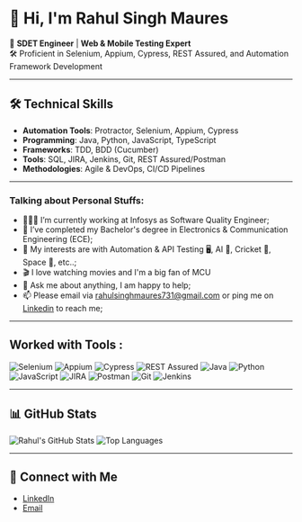 # 👋 Hi, I'm Rahul Singh Maures

🚀 **SDET Engineer** | **Web & Mobile Testing Expert**  
🛠️ Proficient in Selenium, Appium, Cypress, REST Assured, and Automation Framework Development  

---

## 🛠 Technical Skills
- **Automation Tools**: Protractor, Selenium, Appium, Cypress  
- **Programming**: Java, Python, JavaScript, TypeScript  
- **Frameworks**: TDD, BDD (Cucumber)  
- **Tools**: SQL, JIRA, Jenkins, Git, REST Assured/Postman  
- **Methodologies**: Agile & DevOps, CI/CD Pipelines  

---
### Talking about Personal Stuffs:
- 👨🏽‍💻 I’m currently working at Infosys as Software Quality Engineer;
- 💼 I’ve completed my Bachelor's degree in Electronics & Communication Engineering (ECE);
- 🤔 My interests are with Automation & API Testing 🖥️, AI 🤖, Cricket 🏏, Space 🚀, etc..;
- 🎬 I love watching movies and I'm a big fan of MCU 
- 💬 Ask me about anything, I am happy to help;
- 📫 Please email via rahulsinghmaures731@gmail.com or ping me on [Linkedin](https://www.linkedin.com/in/rahulsingh731) to reach me;


---
## Worked with Tools :
<p align="left">
  <img src="https://img.shields.io/badge/Selenium-%2300BFFF.svg?style=for-the-badge&logo=selenium&logoColor=white" alt="Selenium" />
  <img src="https://img.shields.io/badge/Appium-%2383b81a.svg?style=for-the-badge&logo=appium&logoColor=white" alt="Appium" />
  <img src="https://img.shields.io/badge/Cypress-%2317202C.svg?style=for-the-badge&logo=cypress&logoColor=white" alt="Cypress" />
  <img src="https://img.shields.io/badge/Rest%20Assured-%2317a2b8.svg?style=for-the-badge" alt="REST Assured" />
  <img src="https://img.shields.io/badge/Java-%23ED8B00.svg?style=for-the-badge&logo=java&logoColor=white" alt="Java" />
  <img src="https://img.shields.io/badge/Python-%233776AB.svg?style=for-the-badge&logo=python&logoColor=white" alt="Python" />
  <img src="https://img.shields.io/badge/JavaScript-%23F7DF1E.svg?style=for-the-badge&logo=javascript&logoColor=black" alt="JavaScript" />
  <img src="https://img.shields.io/badge/JIRA-%230052CC.svg?style=for-the-badge&logo=jira&logoColor=white" alt="JIRA" />
  <img src="https://img.shields.io/badge/Postman-%23FF6C37.svg?style=for-the-badge&logo=postman&logoColor=white" alt="Postman" />
  <img src="https://img.shields.io/badge/Git-%23F05032.svg?style=for-the-badge&logo=git&logoColor=white" alt="Git" />
  <img src="https://img.shields.io/badge/Jenkins-%23D24939.svg?style=for-the-badge&logo=jenkins&logoColor=white" alt="Jenkins" />
</p>
 

---

## 📊 GitHub Stats
![Rahul's GitHub Stats](https://github-readme-stats.vercel.app/api?username=rahulsingh731&show_icons=true&theme=dark)
![Top Languages](https://github-readme-stats.vercel.app/api/top-langs/?username=rahulsingh731&layout=compact&theme=dark)

---

## 🔗 Connect with Me
- [LinkedIn](https://linkedin.com/in/rahulsingh731)  
- [Email](mailto:rahulsinghmaures731@gmail.com)
